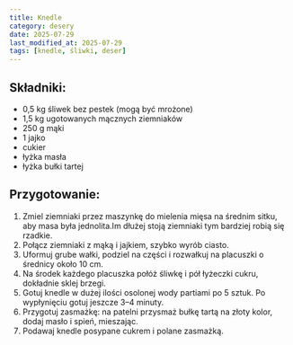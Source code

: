 ```yaml
---
title: Knedle
category: desery
date: 2025-07-29
last_modified_at: 2025-07-29
tags: [knedle, śliwki, deser]
---
```


## Składniki:
- 0,5 kg śliwek bez pestek (mogą być mrożone)
- 1,5 kg ugotowanych mącznych ziemniaków
- 250 g mąki
- 1 jajko
- cukier
- łyżka masła
- łyżka bułki tartej

## Przygotowanie:
1. Zmiel ziemniaki przez maszynkę do mielenia mięsa na średnim sitku, aby masa była jednolita.Im dłużej stoją ziemniaki tym bardziej robią się rzadkie. 
2. Połącz ziemniaki z mąką i jajkiem, szybko wyrób ciasto.
3. Uformuj grube wałki, podziel na części i rozwałkuj na placuszki o średnicy około 10 cm.
4. Na środek każdego placuszka połóż śliwkę i pół łyżeczki cukru, dokładnie sklej brzegi.
5. Gotuj knedle w dużej ilości osolonej wody partiami po 5 sztuk. Po wypłynięciu gotuj jeszcze 3–4 minuty.
6. Przygotuj zasmażkę: na patelni przysmaż bułkę tartą na złoty kolor, dodaj masło i spień, mieszając.
7. Podawaj knedle posypane cukrem i polane zasmażką.
